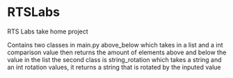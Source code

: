 # RTSLabs
RTS Labs take home project

Contains two classes in main.py above_below which takes in a list and a int comparison value then returns the amount of elements above and below the value in the list
the second class is string_rotation which takes a string and an int rotation values, it returns a string that is rotated by the inputed value
